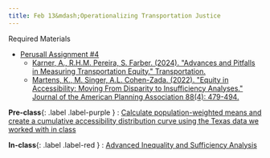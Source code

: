 ```yaml
---
title: Feb 13&mdash;Operationalizing Transportation Justice
---
```


Required Materials
* [Perusall Assignment #4](#)
    * [Karner, A., R.H.M. Pereira, S. Farber. (2024). "Advances and Pitfalls in Measuring Transportation Equity." Transportation.](https://link.springer.com/article/10.1007/s11116-023-10460-7)
    * [Martens,  K., M. Singer, A.L. Cohen-Zada. (2022). "Equity in Accessibility: Moving From Disparity to Insufficiency Analyses." Journal of the American Planning Association 88(4): 479-494.](https://www.tandfonline.com/doi/full/10.1080/01944363.2021.2016476)

**Pre-class**{: .label .label-purple }
: [Calculate population-weighted means and create a cumulative accessibility distribution curve using the Texas data we worked with in class](https://colab.research.google.com/drive/1OqzfEzKYrRg1izM9q8Tg-BQTU_wyvayV?usp=sharing)

**In-class**{: .label .label-red }
: [Advanced Inequality and Sufficiency Analysis](#)